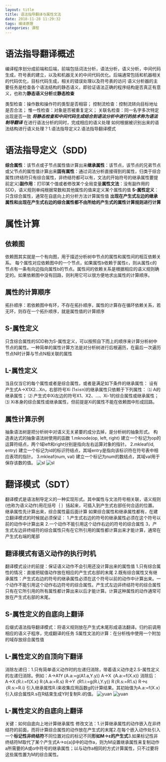 ```yaml
---
layout: title
title: 语法指导翻译与属性文法
date: 2018-11-28 11:29:32
tags: 编译原理
categories: 课程
---
```

# 语法指导翻译概述
编译程序划分成前端和后端，前端包括词法分析，语法分析，语义分析，中间代码生成，符号表的建立，以及和机器无关的中间代码优化。后端通常包括和机器相关的代码优化，目标代码生成，相关的错误处理以及符号表的访问
语义分析器的主要任务是检查各个语法结构的静态语义，即验证语法正确的程序结构是否真正有意义，也称为**静态语义分析**或**静态检查**
 <!--more--> 
类型检查：操作数和操作符的类型是否相容；
控制流检查：控制流转向目标地址是否合法；
惟一性检查：对象是否被重复定义；
关联名检查：同一名字多次特定出现是否一致
***将静态检查和中间代码生成结合到语法分析中进行的技术称为语法制导翻译***
在进行语法分析的同时，完成相应的语义处理
如何根据被识别出来的语法结构进行语义处理？1.语法指导定义2.语法指导翻译模式
# 语法指导定义（SDD)
**综合属性**：该节点或子节点属性值计算出来**继承属性**：该节点，该节点的兄弟节点或父节点的属性值计算出来**固有属性**：通过词法分析直接得到的属性，归类于综合属性(终结符只有综合属性，非终结符都可以有，文法的开始符号的继承属性要提前定义)**副作用**：打印某个值或者修改某个全局变量**属性文法**：没有副作用的SDD，语义规则单纯根据常数和其他属性的值来定义某个属性的值
**S-属性定义**：只含综合属性，通常在自底向上的分析方法计算属性值 
**出现在产生式左边的继承属性和出现在产生式右边的综合属性都不由所给的产生式的属性计算规则进行计算**
# 属性计算
## 依赖图
依赖图其实就是一个有向图，用于描述分析树中节点的属性和属性间的相互依赖关系。
每个属性对应依赖图中的一个节点，如果属性b依赖于属性c，则从属性c的节点有一条有向边指向属性b的节点。属性间的依赖关系是根据相应的语义规则确定的。如果依赖图中没有回路，则利用它可以很方便地求出属性的计算顺序。
## 属性的计算顺序
拓扑顺序：若依赖图中有环，不存在拓扑顺序，属性的计算存在循环依赖关系，若无环，则存在一个拓扑顺序，就是属性值的计算顺序
## S-属性定义
只含综合属性的SDD称为S-属性定义，可以按照自下而上的顺序来计算分析树中节点的属性。一种简单的属性计算方法是对分析树进行后根遍历，在最后一次遍历节点N时计算与节点N相关联的属性
## L-属性定义
当且仅当它的每个属性或者是综合属性，或者是满足如下条件的继承属性：
设有产生式A→X1X2…Xn，右部符号Xi (1≤i≤n)的继承属性只依赖于下列属性：
⑴ A的继承属性；
⑵ 产生式中Xi左边的符号X1、X2、…、Xi-1的综合属性或继承属性；
⑶ Xi本身的综合属性或继承属性，但前提是Xi的属性不能在依赖图中形成回路。
## 属性计算示例
抽象语法树是把分析树中对语义无关紧要的成分去掉，是分析树的抽象形式。
构造表达式的抽象语法树使用的函数
1.mknode(op, left, right) 建立一个标记为op的运算符结点，两个域left和right分别是指向左右运算对象的指针。 
2.mkleaf(id, entry) 建立一个标记为id的标识符结点，其域entry是指向该标识符在符号表中相应表项的指针。 
3.mkleaf(num, val) 建立一个标记为num的数结点，其域val用于保存该数的值。
![sl](/语法指导翻译与属性文法/p1.png "构造表达式的抽象语法树的语法指导定义")
![sl](/语法指导翻译与属性文法/p2.png "在自顶向下分析过程中构造语法树")
# 翻译模式（SDT）
翻译模式是语法制导定义的一种实现形式。其中属性与文法符号相关联，语义规则(也称为语义动作)用花括号｛ ｝括起来，可插入到产生式右部任何合适的位置。
继承属性先计算出来，综合属性最后面计算
如果综合属性和继承属性都有，在建立翻译模式的时候就必须保证：
1.产生式右边的符号的继承属性必须在这个符号以前的动作中计算出来
2.一个动作不能引用这个动作右边的符号的综合属性
3，产生式左边非终结符的综合属性只有在它所引用的属性都计算出来才能计算，通常在产生式右端的尾部
## 翻译模式有语义动作的执行时机
翻译模式设计的前提：保证语义动作不会引用还没计算出来的属性值
1.只有综合属性的情况：直接把赋值动作放在相应的产生式右部的末尾
2.既有综合属性又有继承属性：产生式右边的符号的继承属性必须在这个符号以前的动作中计算出来。一个动作不能引用这个动作右边符号的综合属性。产生式左边非终结符号的综合属性只有在它所引用的所有属性都计算出来以后才能计算。计算这种属性的动作通常可放在产生式右部的末尾。
## S-属性定义的自底向上翻译
后缀式语法指导翻译模式：将语义规则放在产生式末尾形成语法翻译。归约前调用相应的语义子程序，完成翻译的任务
S属性文法的计算：在分析栈中使用一个附加的域存放综合属性值
## L-属性定义的自顶向下翻译
消除左递归：1.只有简单语义动作时的左递归消除，带着语义动作走2.S-属性定义的左递归消除。例如：A→A1Y｛A.a:=g(A1.a,Y.y)}  A→X ｛A.a:=f(X.x)} 消除后： A→X｛R.i:=f(X.x} R｛A.a:=R.s}  R→Y ｛R1.i:=g(R.i,Y.y)} R｛R.s:=R1.s}      R→ε  ｛R.s:=R.i} 
引入继承属性R.i来收集应用函数g的计算结果。其初始值为A.a:=f(X.x）引入综合属性R.s在R结束生成Y时复制R.i的值。
![yuan](/语法指导翻译与属性文法/p3.png "未消除前的计算")
![yuan](/语法指导翻译与属性文法/p4.png "消除后的计算")
## L-属性定义的自底向上翻译
关键：如何自底向上地计算继承属性
修改文法：1.计算继承属性的动作嵌入在非终结符的前面，而将计算综合属性的动作放在产生式的末尾2.在每个嵌入动作处引入一个**标记性非终结符**不同位置对应的标记不同**形如M->ε的产生式**3.如果标记性非终结符M取代了某个产生式A→α{a}β中的动作a，则为M设置继承属性来复制动作a所需要的A或α中符号的继承属性；以与动作a相同的方式计算属性，只不过要将这些属性置为M的综合属性。